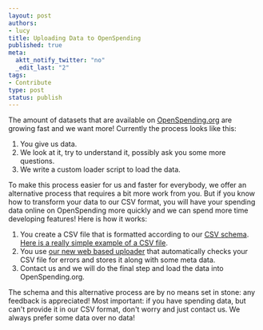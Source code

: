 ```yaml
--- 
layout: post
authors:
- lucy
title: Uploading Data to OpenSpending
published: true
meta: 
  aktt_notify_twitter: "no"
  _edit_last: "2"
tags: 
- Contribute
type: post
status: publish
---
```

The amount of datasets that are available on [OpenSpending.org](http://www.openspending.org) are growing fast and we want more! Currently the process looks like this:

1. You give us data.
2. We look at it, try to understand it, possibly ask you some more questions.
3. We write a custom loader script to load the data.

To make this process easier for us and faster for everybody, we offer an alternative process that requires a bit more work from you. But if you know how to transform your data to our CSV format, you will have your spending data online on OpenSpending more quickly and we can spend more time developing features! Here is how it works:

1. You create a CSV file that is formatted according to our [CSV schema](http://wiki.openspending.org/CSV_Schema). [Here is a really simple example of a CSV file][csv_example].
2. You use [our new web based uploader](http://www.openspending.org/sources/add) that automatically checks your CSV file for errors and stores it along with some meta data.
3. Contact us and we will do the final step and load the data into OpenSpending.org.

[csv_example]: https://spreadsheets1.google.com/ccc?hl=en&amp;key=t8rduOMdinCo0smZjQvQUow&amp;hl=en#gid=0

The schema and this alternative process are by no means set in stone: any feedback is appreciated! Most important: if you have spending data, but can't provide it in our CSV format, don't worry and just contact us. We always prefer some data over no data!
